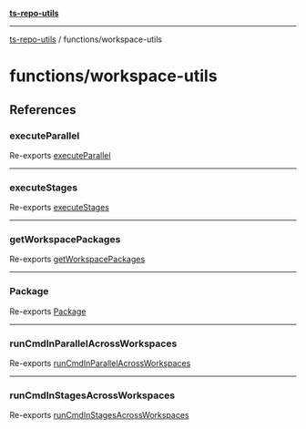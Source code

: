 [**ts-repo-utils**](../README.md)

---

[ts-repo-utils](../README.md) / functions/workspace-utils

# functions/workspace-utils

## References

### executeParallel

Re-exports [executeParallel](workspace-utils/execute-parallel.md#executeparallel)

---

### executeStages

Re-exports [executeStages](workspace-utils/execute-parallel.md#executestages)

---

### getWorkspacePackages

Re-exports [getWorkspacePackages](workspace-utils/get-workspace-packages.md#getworkspacepackages)

---

### Package

Re-exports [Package](workspace-utils/types.md#package)

---

### runCmdInParallelAcrossWorkspaces

Re-exports [runCmdInParallelAcrossWorkspaces](workspace-utils/run-cmd-in-parallel.md#runcmdinparallelacrossworkspaces)

---

### runCmdInStagesAcrossWorkspaces

Re-exports [runCmdInStagesAcrossWorkspaces](workspace-utils/run-cmd-in-stages.md#runcmdinstagesacrossworkspaces)
